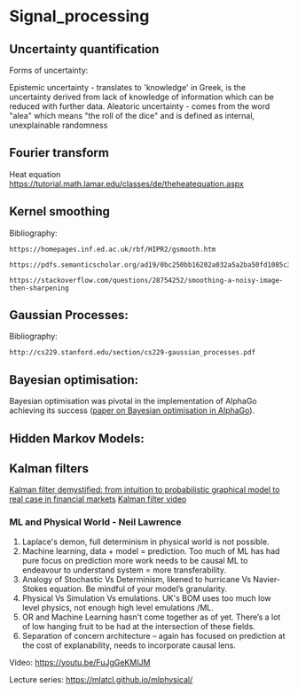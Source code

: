 # Signal_processing


## Uncertainty quantification
Forms of uncertainty:

Epistemic uncertainty - translates to 'knowledge' in Greek, is the uncertainty derived from lack of knowledge of information which can be reduced with further data.
Aleatoric uncertainty - comes from the word "alea" which means "the roll of the dice" and is defined as internal, unexplainable randomness


## Fourier transform
Heat equation https://tutorial.math.lamar.edu/classes/de/theheatequation.aspx

## Kernel smoothing
  Bibliography: 
  
    https://homepages.inf.ed.ac.uk/rbf/HIPR2/gsmooth.htm
    
    https://pdfs.semanticscholar.org/ad19/0bc250bb16202a032a5a2ba50fd1085c3c79.pdf
    
    https://stackoverflow.com/questions/28754252/smoothing-a-noisy-image-then-sharpening
    
 
    
## Gaussian Processes:
  
  Bibliography: 
  
    http://cs229.stanford.edu/section/cs229-gaussian_processes.pdf

## Bayesian optimisation:
Bayesian optimisation was pivotal in the implementation of AlphaGo achieving its success ([paper on Bayesian optimisation in AlphaGo](https://arxiv.org/pdf/1812.06855.pdf)).

## Hidden Markov Models: 

## Kalman filters
   [Kalman filter demystified: from intuition to probabilistic graphical model to real case in financial markets](https://arxiv.org/pdf/1811.11618.pdf)
   [Kalman filter video](https://www.youtube.com/watch?v=CaCcOwJPytQ)

### ML and Physical World - Neil Lawrence
1.	Laplace's demon, full determinism in physical world is not possible.
2.	Machine learning, data + model = prediction. Too much of ML has had pure focus on prediction more work needs to be causal ML to endeavour to understand system = more transferability.
3.	Analogy  of Stochastic Vs Determinism, likened to hurricane Vs Navier-Stokes equation. Be mindful of your model’s granularity.
4.	Physical Vs Simulation Vs emulations. UK's BOM uses too much low level physics, not enough high level emulations /ML.
5.	OR and Machine Learning hasn't come together as of yet. There’s a lot of low hanging fruit to be had at the intersection of these fields.
6.	Separation of concern architecture – again has focused on prediction at the cost of explanability, needs to incorporate causal lens.

Video: https://youtu.be/FuJgGeKMIJM

Lecture series: https://mlatcl.github.io/mlphysical/
